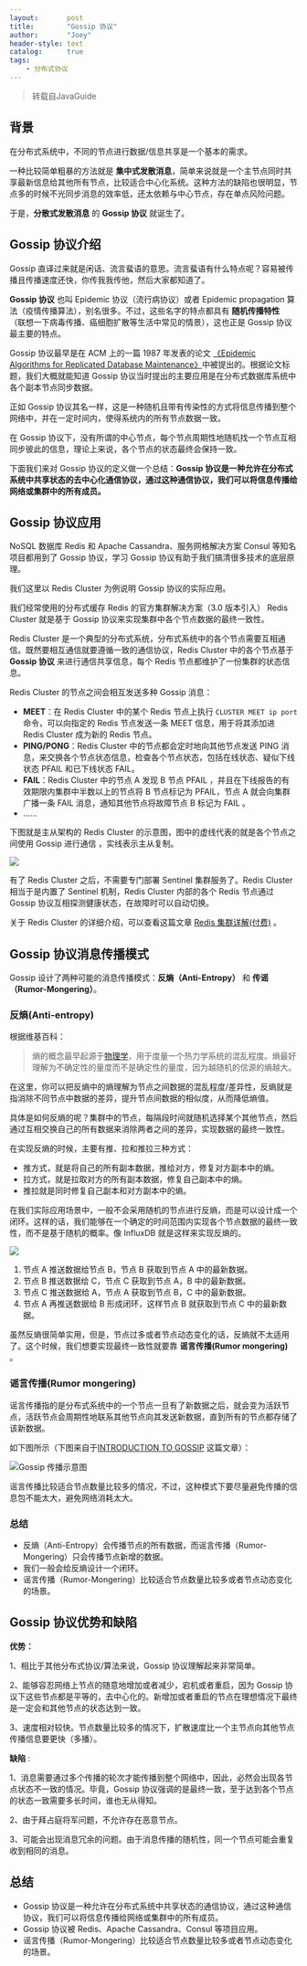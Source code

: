 ```yaml
---
layout:       post
title:        "Gossip 协议"
author:       "Joey"
header-style: text
catalog:      true
tags:
    - 分布式协议
---
```


> 转载自JavaGuide

## 背景

在分布式系统中，不同的节点进行数据/信息共享是一个基本的需求。

一种比较简单粗暴的方法就是 **集中式发散消息**，简单来说就是一个主节点同时共享最新信息给其他所有节点，比较适合中心化系统。这种方法的缺陷也很明显，节点多的时候不光同步消息的效率低，还太依赖与中心节点，存在单点风险问题。

于是，**分散式发散消息** 的 **Gossip 协议** 就诞生了。

## Gossip 协议介绍

Gossip 直译过来就是闲话、流言蜚语的意思。流言蜚语有什么特点呢？容易被传播且传播速度还快，你传我我传他，然后大家都知道了。

**Gossip 协议** 也叫 Epidemic 协议（流行病协议）或者 Epidemic propagation 算法（疫情传播算法），别名很多。不过，这些名字的特点都具有 **随机传播特性** （联想一下病毒传播、癌细胞扩散等生活中常见的情景），这也正是 Gossip 协议最主要的特点。

Gossip 协议最早是在 ACM 上的一篇 1987 年发表的论文 [《Epidemic Algorithms for Replicated Database Maintenance》](https://dl.acm.org/doi/10.1145/41840.41841)中被提出的。根据论文标题，我们大概就能知道 Gossip 协议当时提出的主要应用是在分布式数据库系统中各个副本节点同步数据。

正如 Gossip 协议其名一样，这是一种随机且带有传染性的方式将信息传播到整个网络中，并在一定时间内，使得系统内的所有节点数据一致。

在 Gossip 协议下，没有所谓的中心节点，每个节点周期性地随机找一个节点互相同步彼此的信息，理论上来说，各个节点的状态最终会保持一致。

下面我们来对 Gossip 协议的定义做一个总结：**Gossip 协议是一种允许在分布式系统中共享状态的去中心化通信协议，通过这种通信协议，我们可以将信息传播给网络或集群中的所有成员。**

## Gossip 协议应用

NoSQL 数据库 Redis 和 Apache Cassandra、服务网格解决方案 Consul 等知名项目都用到了 Gossip 协议，学习 Gossip 协议有助于我们搞清很多技术的底层原理。

我们这里以 Redis Cluster 为例说明 Gossip 协议的实际应用。

我们经常使用的分布式缓存 Redis 的官方集群解决方案（3.0 版本引入） Redis Cluster 就是基于 Gossip 协议来实现集群中各个节点数据的最终一致性。

Redis Cluster 是一个典型的分布式系统，分布式系统中的各个节点需要互相通信。既然要相互通信就要遵循一致的通信协议，Redis Cluster 中的各个节点基于 **Gossip 协议** 来进行通信共享信息，每个 Redis 节点都维护了一份集群的状态信息。

Redis Cluster 的节点之间会相互发送多种 Gossip 消息：

- **MEET**：在 Redis Cluster 中的某个 Redis 节点上执行 `CLUSTER MEET ip port` 命令，可以向指定的 Redis 节点发送一条 MEET 信息，用于将其添加进 Redis Cluster 成为新的 Redis 节点。
- **PING/PONG**：Redis Cluster 中的节点都会定时地向其他节点发送 PING 消息，来交换各个节点状态信息，检查各个节点状态，包括在线状态、疑似下线状态 PFAIL 和已下线状态 FAIL。
- **FAIL**：Redis Cluster 中的节点 A 发现 B 节点 PFAIL ，并且在下线报告的有效期限内集群中半数以上的节点将 B 节点标记为 PFAIL，节点 A 就会向集群广播一条 FAIL 消息，通知其他节点将故障节点 B 标记为 FAIL 。
- ……

下图就是主从架构的 Redis Cluster 的示意图，图中的虚线代表的就是各个节点之间使用 Gossip 进行通信 ，实线表示主从复制。

![](https://note.youdao.com/yws/api/personal/file/WEBbfc308aa840b4aa919ad4af0115f53f6?method=download&shareKey=d2f6322e8208f360fcb300c73dd90ee7)

有了 Redis Cluster 之后，不需要专门部署 Sentinel 集群服务了。Redis Cluster 相当于是内置了 Sentinel 机制，Redis Cluster 内部的各个 Redis 节点通过 Gossip 协议互相探测健康状态，在故障时可以自动切换。

关于 Redis Cluster 的详细介绍，可以查看这篇文章 [Redis 集群详解(付费)](https://javaguide.cn/database/redis/redis-cluster.html) 。

## Gossip 协议消息传播模式

Gossip 设计了两种可能的消息传播模式：**反熵（Anti-Entropy）** 和 **传谣（Rumor-Mongering）**。

### 反熵(Anti-entropy)

根据维基百科：

> 熵的概念最早起源于[物理学](https://zh.wikipedia.org/wiki/物理学)，用于度量一个热力学系统的混乱程度。熵最好理解为不确定性的量度而不是确定性的量度，因为越随机的信源的熵越大。

在这里，你可以把反熵中的熵理解为节点之间数据的混乱程度/差异性，反熵就是指消除不同节点中数据的差异，提升节点间数据的相似度，从而降低熵值。

具体是如何反熵的呢？集群中的节点，每隔段时间就随机选择某个其他节点，然后通过互相交换自己的所有数据来消除两者之间的差异，实现数据的最终一致性。

在实现反熵的时候，主要有推、拉和推拉三种方式：

- 推方式，就是将自己的所有副本数据，推给对方，修复对方副本中的熵。
- 拉方式，就是拉取对方的所有副本数据，修复自己副本中的熵。
- 推拉就是同时修复自己副本和对方副本中的熵。

在我们实际应用场景中，一般不会采用随机的节点进行反熵，而是可以设计成一个闭环。这样的话，我们能够在一个确定的时间范围内实现各个节点数据的最终一致性，而不是基于随机的概率。像 InfluxDB 就是这样来实现反熵的。

![](https://note.youdao.com/yws/api/personal/file/WEBbf9f1ce422ccdd29da39f1e32c8f2ece?method=download&shareKey=03676b5c933e0726c73d5d422a81910d)

1. 节点 A 推送数据给节点 B，节点 B 获取到节点 A 中的最新数据。
2. 节点 B 推送数据给 C，节点 C 获取到节点 A，B 中的最新数据。
3. 节点 C 推送数据给 A，节点 A 获取到节点 B，C 中的最新数据。
4. 节点 A 再推送数据给 B 形成闭环，这样节点 B 就获取到节点 C 中的最新数据。

虽然反熵很简单实用，但是，节点过多或者节点动态变化的话，反熵就不太适用了。这个时候，我们想要实现最终一致性就要靠 **谣言传播(Rumor mongering)** 。

### 谣言传播(Rumor mongering)

谣言传播指的是分布式系统中的一个节点一旦有了新数据之后，就会变为活跃节点，活跃节点会周期性地联系其他节点向其发送新数据，直到所有的节点都存储了该新数据。

如下图所示（下图来自于[INTRODUCTION TO GOSSIP](https://managementfromscratch.wordpress.com/2016/04/01/introduction-to-gossip/) 这篇文章）：

![Gossip 传播示意图](https://note.youdao.com/yws/api/personal/file/WEB883518aaa5bc14cd78a6acd4085aa3ab?method=download&shareKey=b818c3167570e4979ec4940c3643eb05)

谣言传播比较适合节点数量比较多的情况，不过，这种模式下要尽量避免传播的信息包不能太大，避免网络消耗太大。

### 总结

- 反熵（Anti-Entropy）会传播节点的所有数据，而谣言传播（Rumor-Mongering）只会传播节点新增的数据。
- 我们一般会给反熵设计一个闭环。
- 谣言传播（Rumor-Mongering）比较适合节点数量比较多或者节点动态变化的场景。

## Gossip 协议优势和缺陷

**优势：**

1、相比于其他分布式协议/算法来说，Gossip 协议理解起来非常简单。

2、能够容忍网络上节点的随意地增加或者减少，宕机或者重启，因为 Gossip 协议下这些节点都是平等的，去中心化的。新增加或者重启的节点在理想情况下最终是一定会和其他节点的状态达到一致。

3、速度相对较快。节点数量比较多的情况下，扩散速度比一个主节点向其他节点传播信息要更快（多播）。

**缺陷** :

1、消息需要通过多个传播的轮次才能传播到整个网络中，因此，必然会出现各节点状态不一致的情况。毕竟，Gossip 协议强调的是最终一致，至于达到各个节点的状态一致需要多长时间，谁也无从得知。

2、由于拜占庭将军问题，不允许存在恶意节点。

3、可能会出现消息冗余的问题。由于消息传播的随机性，同一个节点可能会重复收到相同的消息。

## 总结

- Gossip 协议是一种允许在分布式系统中共享状态的通信协议，通过这种通信协议，我们可以将信息传播给网络或集群中的所有成员。
- Gossip 协议被 Redis、Apache Cassandra、Consul 等项目应用。
- 谣言传播（Rumor-Mongering）比较适合节点数量比较多或者节点动态变化的场景。
